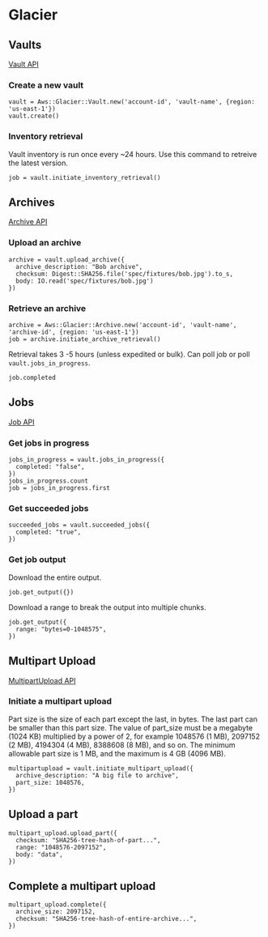 # Glacier

## Vaults

[Vault API](https://docs.aws.amazon.com/sdk-for-ruby/v3/api/Aws/Glacier/Vault.html)

### Create a new vault

```
vault = Aws::Glacier::Vault.new('account-id', 'vault-name', {region: 'us-east-1'})
vault.create()
```

### Inventory retrieval
Vault inventory is run once every ~24 hours. Use this command to retreive the latest version.

```
job = vault.initiate_inventory_retrieval()
```

## Archives

[Archive API](https://docs.aws.amazon.com/sdk-for-ruby/v3/api/Aws/Glacier/Archive.html)

### Upload an archive

```
archive = vault.upload_archive({
  archive_description: "Bob archive",
  checksum: Digest::SHA256.file('spec/fixtures/bob.jpg').to_s,
  body: IO.read('spec/fixtures/bob.jpg')
})
```

### Retrieve an archive

```
archive = Aws::Glacier::Archive.new('account-id', 'vault-name', 'archive-id', {region: 'us-east-1'})
job = archive.initiate_archive_retrieval()
```

Retrieval takes 3 -5 hours (unless expedited or bulk). Can poll job or poll `vault.jobs_in_progress`.

```
job.completed
```

## Jobs

[Job API](https://docs.aws.amazon.com/sdk-for-ruby/v3/api/Aws/Glacier/Job.html)

### Get jobs in progress

```
jobs_in_progress = vault.jobs_in_progress({
  completed: "false",
})
jobs_in_progress.count
job = jobs_in_progress.first
```

### Get succeeded jobs

```
succeeded_jobs = vault.succeeded_jobs({
  completed: "true",
})
```

### Get job output

Download the entire output.

```
job.get_output({})
```

Download a range to break the output into multiple chunks.

```
job.get_output({
  range: "bytes=0-1048575",
})
```

## Multipart Upload

[MultipartUpload API](https://docs.aws.amazon.com/sdk-for-ruby/v3/api/Aws/Glacier/MultipartUpload.html)

### Initiate a multipart upload

Part size is the size of each part except the last, in bytes. The last part can be smaller than this part size. The value of part_size must be a megabyte (1024 KB) multiplied by a power of 2, for example 1048576 (1 MB), 2097152 (2 MB), 4194304 (4 MB), 8388608 (8 MB), and so on. The minimum allowable part size is 1 MB, and the maximum is 4 GB (4096 MB).

```
multipartupload = vault.initiate_multipart_upload({
  archive_description: "A big file to archive",
  part_size: 1048576,
})
```

## Upload a part

```
multipart_upload.upload_part({
  checksum: "SHA256-tree-hash-of-part...",
  range: "1048576-2097152",
  body: "data",
})
```

## Complete a multipart upload

```
multipart_upload.complete({
  archive_size: 2097152,
  checksum: "SHA256-tree-hash-of-entire-archive...",
})
```
